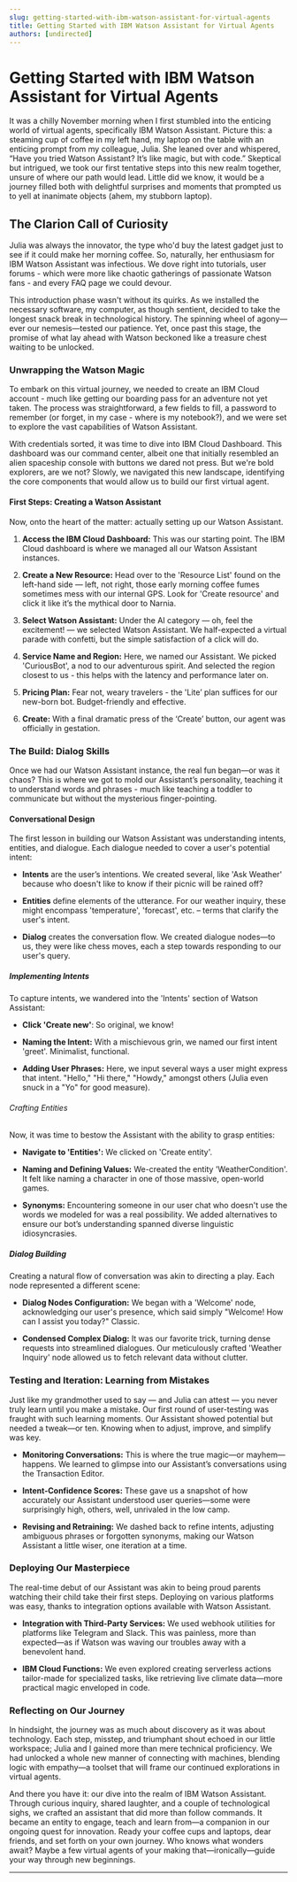 ```yaml
---
slug: getting-started-with-ibm-watson-assistant-for-virtual-agents
title: Getting Started with IBM Watson Assistant for Virtual Agents
authors: [undirected]
---
```



# Getting Started with IBM Watson Assistant for Virtual Agents

It was a chilly November morning when I first stumbled into the enticing world of virtual agents, specifically IBM Watson Assistant. Picture this: a steaming cup of coffee in my left hand, my laptop on the table with an enticing prompt from my colleague, Julia. She leaned over and whispered, “Have you tried Watson Assistant? It’s like magic, but with code.” Skeptical but intrigued, we took our first tentative steps into this new realm together, unsure of where our path would lead. Little did we know, it would be a journey filled both with delightful surprises and moments that prompted us to yell at inanimate objects (ahem, my stubborn laptop).

## The Clarion Call of Curiosity

Julia was always the innovator, the type who'd buy the latest gadget just to see if it could make her morning coffee. So, naturally, her enthusiasm for IBM Watson Assistant was infectious. We dove right into tutorials, user forums - which were more like chaotic gatherings of passionate Watson fans - and every FAQ page we could devour.

This introduction phase wasn't without its quirks. As we installed the necessary software, my computer, as though sentient, decided to take the longest snack break in technological history. The spinning wheel of agony—ever our nemesis—tested our patience. Yet, once past this stage, the promise of what lay ahead with Watson beckoned like a treasure chest waiting to be unlocked.

### Unwrapping the Watson Magic

To embark on this virtual journey, we needed to create an IBM Cloud account - much like getting our boarding pass for an adventure not yet taken. The process was straightforward, a few fields to fill, a password to remember (or forget, in my case - where is my notebook?), and we were set to explore the vast capabilities of Watson Assistant.

With credentials sorted, it was time to dive into IBM Cloud Dashboard. This dashboard was our command center, albeit one that initially resembled an alien spaceship console with buttons we dared not press. But we're bold explorers, are we not? Slowly, we navigated this new landscape, identifying the core components that would allow us to build our first virtual agent.

#### First Steps: Creating a Watson Assistant

Now, onto the heart of the matter: actually setting up our Watson Assistant. 

1. **Access the IBM Cloud Dashboard:** This was our starting point. The IBM Cloud dashboard is where we managed all our Watson Assistant instances.
   
2. **Create a New Resource:** Head over to the 'Resource List' found on the left-hand side — left, not right, those early morning coffee fumes sometimes mess with our internal GPS. Look for 'Create resource' and click it like it’s the mythical door to Narnia.

3. **Select Watson Assistant:** Under the AI category — oh, feel the excitement! — we selected Watson Assistant. We half-expected a virtual parade with confetti, but the simple satisfaction of a click will do.

4. **Service Name and Region:** Here, we named our Assistant. We picked 'CuriousBot', a nod to our adventurous spirit. And selected the region closest to us - this helps with the latency and performance later on.

5. **Pricing Plan:** Fear not, weary travelers - the 'Lite’ plan suffices for our new-born bot. Budget-friendly and effective.

6. **Create:** With a final dramatic press of the ‘Create’ button, our agent was officially in gestation.

### The Build: Dialog Skills

Once we had our Watson Assistant instance, the real fun began—or was it chaos? This is where we got to mold our Assistant’s personality, teaching it to understand words and phrases - much like teaching a toddler to communicate but without the mysterious finger-pointing.

#### Conversational Design

The first lesson in building our Watson Assistant was understanding intents, entities, and dialogue. Each dialogue needed to cover a user's potential intent:

- **Intents** are the user’s intentions. We created several, like 'Ask Weather' because who doesn't like to know if their picnic will be rained off?
  
- **Entities** define elements of the utterance. For our weather inquiry, these might encompass 'temperature', 'forecast', etc. – terms that clarify the user's intent.
  
- **Dialog** creates the conversation flow. We created dialogue nodes—to us, they were like chess moves, each a step towards responding to our user's query.

##### Implementing Intents

To capture intents, we wandered into the 'Intents' section of Watson Assistant:

- **Click 'Create new'**: So original, we know!
  
- **Naming the Intent:** With a mischievous grin, we named our first intent 'greet'. Minimalist, functional.
  
- **Adding User Phrases:** Here, we input several ways a user might express that intent. "Hello," "Hi there," "Howdy," amongst others (Julia even snuck in a "Yo" for good measure).

###### Crafting Entities

Now, it was time to bestow the Assistant with the ability to grasp entities:

- **Navigate to 'Entities':** We clicked on 'Create entity'.
  
- **Naming and Defining Values:** We-created the entity 'WeatherCondition'. It felt like naming a character in one of those massive, open-world games.

- **Synonyms:** Encountering someone in our user chat who doesn't use the words we modeled for was a real possibility. We added alternatives to ensure our bot’s understanding spanned diverse linguistic idiosyncrasies.

##### Dialog Building

Creating a natural flow of conversation was akin to directing a play. Each node represented a different scene:

- **Dialog Nodes Configuration:** We began with a 'Welcome' node, acknowledging our user's presence, which said simply "Welcome! How can I assist you today?" Classic.

- **Condensed Complex Dialog:** It was our favorite trick, turning dense requests into streamlined dialogues. Our meticulously crafted 'Weather Inquiry' node allowed us to fetch relevant data without clutter.

### Testing and Iteration: Learning from Mistakes

Just like my grandmother used to say — and Julia can attest — you never truly learn until you make a mistake. Our first round of user-testing was fraught with such learning moments. Our Assistant showed potential but needed a tweak—or ten. Knowing when to adjust, improve, and simplify was key.

- **Monitoring Conversations:** This is where the true magic—or mayhem—happens. We learned to glimpse into our Assistant’s conversations using the Transaction Editor.

- **Intent-Confidence Scores:** These gave us a snapshot of how accurately our Assistant understood user queries—some were surprisingly high, others, well, unrivaled in the low camp.

- **Revising and Retraining:** We dashed back to refine intents, adjusting ambiguous phrases or forgotten synonyms, making our Watson Assistant a little wiser, one iteration at a time.

### Deploying Our Masterpiece

The real-time debut of our Assistant was akin to being proud parents watching their child take their first steps. Deploying on various platforms was easy, thanks to integration options available with Watson Assistant.

- **Integration with Third-Party Services:** We used webhook utilities for platforms like Telegram and Slack. This was painless, more than expected—as if Watson was waving our troubles away with a benevolent hand.

- **IBM Cloud Functions:** We even explored creating serverless actions tailor-made for specialized tasks, like retrieving live climate data—more practical magic enveloped in code.

### Reflecting on Our Journey

In hindsight, the journey was as much about discovery as it was about technology. Each step, misstep, and triumphant shout echoed in our little workspace; Julia and I gained more than mere technical proficiency. We had unlocked a whole new manner of connecting with machines, blending logic with empathy—a toolset that will frame our continued explorations in virtual agents.

And there you have it: our dive into the realm of IBM Watson Assistant. Through curious inquiry, shared laughter, and a couple of technological sighs, we crafted an assistant that did more than follow commands. It became an entity to engage, teach and learn from—a companion in our ongoing quest for innovation. Ready your coffee cups and laptops, dear friends, and set forth on your own journey. Who knows what wonders await? Maybe a few virtual agents of your making that—ironically—guide your way through new beginnings.

---